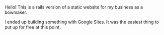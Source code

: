 Hello! This is a rails version of a static website for my business as a bowmaker.

I ended up building something with Google Sites. It was the easiest thing to put up for free at this point.
